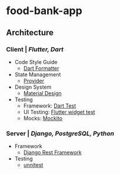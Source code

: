 # food-bank-app

## Architecture
### Client | _Flutter, Dart_
* Code Style Guide
  * [Dart Formatter](https://dart.dev/tools/dart-format)
* State Management
  * [Provider](https://pub.dev/packages/provider)
* Design System
  * [Material Design](https://material.io/develop/flutter)
* Testing
  * Framework: [Dart Test](https://dart.dev/guides/testing)
  * UI Testing: [Flutter widget test](https://docs.flutter.dev/testing#widget-tests)
  * Mocks: [Mockito](https://pub.dev/packages/mockito)
  
### Server | _Django, PostgreSQL, Python_
* Framework
  * [Django Rest Framework](https://www.django-rest-framework.org/)
* Testing
  * [unnitest](https://docs.python.org/3/library/unittest.html#module-unittest)
